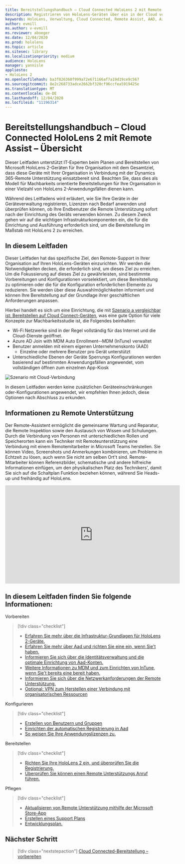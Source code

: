 ```yaml
---
title: Bereitstellungshandbuch – Cloud Connected HoloLens 2 mit Remote Assist – Übersicht
description: Registrieren von HoloLens-Geräten über ein in der Cloud verbundenes Netzwerk
keywords: HoloLens, Verwaltung, Cloud Connected, Remote Assist, AAD, Azure AD, MDM, Verwaltung mobiler Geräte
author: evmill
ms.author: v-evmill
ms.reviewer: aboeger
ms.date: 12/04/2020
ms.prod: hololens
ms.topic: article
ms.sitesec: library
ms.localizationpriority: medium
audience: HoloLens
manager: yannisle
appliesto:
- HoloLens 2
ms.openlocfilehash: ba3f826360f999a72e671166af7a19d19ce9c567
ms.sourcegitcommit: 8e2c268733adce2662bf320cf96ccfea5919425e
ms.translationtype: MT
ms.contentlocale: de-DE
ms.lasthandoff: 12/04/2020
ms.locfileid: "11196314"
---
```

# Bereitstellungshandbuch – Cloud Connected HoloLens 2 mit Remote Assist – Übersicht

Dieser Leitfaden unterstützt IT-Experten beim Planen und Bereitstellen von Microsoft HoloLens 2-Geräten für Ihre Organisation mit dem Gesamtziel, dass diese Geräte mit Ihrer Organisation in Verbindung mit der Dynamics 365-Remote Unterstützung einsatzbereit sind. Beachten Sie, dass dies als Modell für Machbarkeits orientierte Bereitstellungen für Ihre Organisation in einer Vielzahl von HoloLens 2-Anwendungsfällen dienen kann.

Während des Leitfadens wird erläutert, wie Sie Ihre Geräte in der Geräteverwaltung registrieren, Lizenzen nach Bedarf anwenden und überprüfen können, ob Ihre Endbenutzer die Remote Unterstützung sofort nach der Einrichtung des Geräts verwenden können. Zu diesem Zweck gehen wir auf die wichtigen Infrastrukturkomponenten ein, die für die Einrichtung und Ausführung erforderlich sind, um die Bereitstellung im Maßstab mit HoloLens 2 zu erreichen.

## In diesem Leitfaden

Dieser Leitfaden hat das spezifische Ziel, den Remote-Support in Ihrer Organisation auf Ihren HoloLens-Geräten einzurichten. Wir werden die Notwendigkeiten decken, die erforderlich sind, um dieses Ziel zu erreichen. Um die Fokussierung auf dieses Ziel zu gewährleisten, sind bestimmte Vorbereitungen und Konfigurationen vorselektiert, um diese Bereitstellung zu optimieren oder die für die Konfiguration erforderlichen Elemente zu reduzieren. Sie werden über diese Auswahlmöglichkeiten informiert und können Ihre Bereitstellung auf der Grundlage ihrer geschäftlichen Anforderungen anpassen.

Hierbei handelt es sich um eine Einrichtung, die mit [Szenario a vergleichbar ist: Bereitstellen auf Cloud Connect-Geräten](https://docs.microsoft.com/hololens/common-scenarios#scenario-a), was eine gute Option für viele Konzepte zur Machbarkeitsstudie ist, die Folgendes beinhalten:

- Wi-Fi Netzwerke sind in der Regel vollständig für das Internet und die Cloud-Dienste geöffnet.
- Azure AD Join with MDM Auto Enrollment--MDM (InTune) verwaltet
- Benutzer anmelden mit einem eigenen Unternehmenskonto (AAD)
  - Einzelne oder mehrere Benutzer pro Gerät unterstützt
- Unterschiedliche Ebenen der Geräte Sperrungs Konfigurationen werden basierend auf bestimmten Anwendungsfällen angewendet, vom vollständigen öffnen zum einzelnen App-Kiosk

![Szenario mit Cloud-Verbindung](./images/cloud-connected-deployment-chart.png)

In diesem Leitfaden werden keine zusätzlichen Geräteeinschränkungen oder-Konfigurationen angewendet, wir empfehlen Ihnen jedoch, diese Optionen nach Abschluss zu erkunden.

## Informationen zu Remote Unterstützung

Der Remote-Assistent ermöglicht die gemeinsame Wartung und Reparatur, die Remote Inspektion sowie den Austausch von Wissen und Schulungen. Durch die Verbindung von Personen mit unterschiedlichen Rollen und Speicherorten kann ein Techniker mit Remoteunterstützung eine Verbindung mit einem Remotemitarbeiter in Microsoft Teams herstellen. Sie können Video, Screenshots und Anmerkungen kombinieren, um Probleme in Echtzeit zu lösen, auch wenn Sie nicht am selben Ort&#39;t sind. Remote-Mitarbeiter können Referenzbilder, schematische und andere hilfreiche Informationen einfügen, um den physikalischen Platz des Technikers&#39;, damit Sie sich auf die Schaltplan Funktion beziehen können, während Sie Heads-up und freihändig auf HoloLens.

<iframe width="560" height="315" src="https://www.youtube.com/embed/d3YT8j0yYl0" frameborder="0" allow="accelerometer; autoplay; clipboard-write; encrypted-media; gyroscope; picture-in-picture" allowfullscreen></iframe>

## In diesem Leitfaden finden Sie folgende Informationen:

Vorbereiten

> [!div class="checklist"]
> - [Erfahren Sie mehr über die Infrastruktur-Grundlagen für HoloLens 2-Geräte.](hololens2-cloud-connected-prepare.md#infrastructure-essentials)
> - [Erfahren Sie mehr über Aad und richten Sie eine ein, wenn Sie&#39;t haben.](hololens2-cloud-connected-prepare.md#azure-active-directory)
> - [Informieren Sie sich über die Identitätsverwaltung und die optimale Einrichtung von Aad-Konten.](hololens2-cloud-connected-prepare.md#identity-management)
> - [Weitere Informationen zu MDM und zum Einrichten von InTune, wenn Sie&#39;t bereits eine bereit haben.](hololens2-cloud-connected-prepare.md#mobile-device-management)
> - [Informieren Sie sich über die Netzwerkanforderungen der Remote Unterstützung.](hololens2-cloud-connected-prepare.md#network)
> - [Optional: VPN zum Herstellen einer Verbindung mit organisatorischen Ressourcen](/hololens2-cloud-connected-prepare.md#optional-connect-your-hololens-to-vpn)

Konfigurieren

> [!div class="checklist"]
> - [Erstellen von Benutzern und Gruppen](hololens2-cloud-connected-configure.md#azure-users-and-groups)
> - [Einrichten der automatischen Registrierung in Aad](hololens2-cloud-connected-configure.md#auto-enrollment-on-hololens-2)
> - [So weisen Sie Ihre Anwendungslizenzen zu.](hololens2-cloud-connected-configure.md#application-licenses)

Bereitstellen

> [!div class="checklist"]
> - [Richten Sie Ihre HoloLens 2 ein, und überprüfen Sie die Registrierung.](hololens2-cloud-connected-deploy.md#enrollment-validation)
> - [Überprüfen Sie können einen Remote Unterstützungs Anruf führen.](hololens2-cloud-connected-deploy.md#remote-assist-call-validation)

Pflegen

> [!div class="checklist"]
> - [Aktualisieren von Remote Unterstützung mithilfe der Microsoft Store-App](hololens2-cloud-connected-maintain.md#updates)
> - [Erstellen eines Support Plans](hololens2-cloud-connected-maintain.md#support-plan)
> - [Entwicklungsplan.](hololens2-cloud-connected-maintain.md#development-plan)

## Nächster Schritt

> [!div class="nextstepaction"]
> [Cloud Connected-Bereitstellung – vorbereiten](hololens2-cloud-connected-prepare.md)

